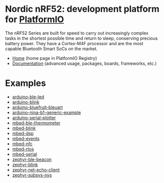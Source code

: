 
# Nordic nRF52: development platform for [PlatformIO](https://platformio.org)

The nRF52 Series are built for speed to carry out increasingly complex tasks in the shortest possible time and return to sleep, conserving precious battery power. They have a Cortex-M4F processor and are the most capable Bluetooth Smart SoCs on the market.

* [Home](https://platformio.org/platforms/nordicnrf52) (home page in PlatformIO Registry)
* [Documentation](https://docs.platformio.org/page/platforms/nordicnrf52.html) (advanced usage, packages, boards, frameworks, etc.)

# Examples

* [arduino-ble-led](https://github.com/platformio/platform-nordicnrf52/tree/master/examples/arduino-ble-led)
* [arduino-blink](https://github.com/platformio/platform-nordicnrf52/tree/master/examples/arduino-blink)
* [arduino-bluefruit-bleuart](https://github.com/platformio/platform-nordicnrf52/tree/master/examples/arduino-bluefruit-bleuart)
* [arduino-nina-b1-generic-example](https://github.com/platformio/platform-nordicnrf52/tree/master/examples/arduino-nina-b1-generic-example)
* [arduino-serial-plotter](https://github.com/platformio/platform-nordicnrf52/tree/master/examples/arduino-serial-plotter)
* [mbed-ble-thermometer](https://github.com/platformio/platform-nordicnrf52/tree/master/examples/mbed-ble-thermometer)
* [mbed-blink](https://github.com/platformio/platform-nordicnrf52/tree/master/examples/mbed-blink)
* [mbed-dsp](https://github.com/platformio/platform-nordicnrf52/tree/master/examples/mbed-dsp)
* [mbed-events](https://github.com/platformio/platform-nordicnrf52/tree/master/examples/mbed-events)
* [mbed-nfc](https://github.com/platformio/platform-nordicnrf52/tree/master/examples/mbed-nfc)
* [mbed-rtos](https://github.com/platformio/platform-nordicnrf52/tree/master/examples/mbed-rtos)
* [mbed-serial](https://github.com/platformio/platform-nordicnrf52/tree/master/examples/mbed-serial)
* [zephyr-ble-beacon](https://github.com/platformio/platform-nordicnrf52/tree/master/examples/zephyr-ble-beacon)
* [zephyr-blink](https://github.com/platformio/platform-nordicnrf52/tree/master/examples/zephyr-blink)
* [zephyr-net-echo-client](https://github.com/platformio/platform-nordicnrf52/tree/master/examples/zephyr-net-echo-client)
* [zephyr-subsys-nvs](https://github.com/platformio/platform-nordicnrf52/tree/master/examples/zephyr-subsys-nvs)
